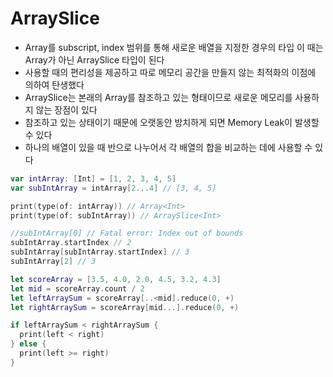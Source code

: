 # ArraySlice
- Array를 subscript, index 범위를 통해 새로운 배열을 지정한 경우의 타입 이 때는 Array가 아닌 ArraySlice 타입이 된다
- 사용할 때의 편리성을 제공하고 따로 메모리 공간을 만들지 않는 최적화의 이점에 의하여 탄생했다
- ArraySlice는 본래의 Array를 참조하고 있는 형태이므로 새로운 메모리를 사용하지 않는 장점이 있다
- 참조하고 있는 상태이기 때문에 오랫동안 방치하게 되면 Memory Leak이 발생할 수 있다
- 하나의 배열이 있을 때 반으로 나누어서 각 배열의 합을 비교하는 데에 사용할 수 있다

```swift
var intArray: [Int] = [1, 2, 3, 4, 5]
var subIntArray = intArray[2...4] // [3, 4, 5]

print(type(of: intArray)) // Array<Int>
print(type(of: subIntArray)) // ArraySlice<Int>

//subIntArray[0] // Fatal error: Index out of bounds
subIntArray.startIndex // 2
subIntArray[subIntArray.startIndex] // 3
subIntArray[2] // 3

let scoreArray = [3.5, 4.0, 2.0, 4.5, 3.2, 4.3]
let mid = scoreArray.count / 2
let leftArraySum = scoreArray[..<mid].reduce(0, +)
let rightArraySum = scoreArray[mid...].reduce(0, +)

if leftArraySum < rightArraySum {
  print(left < right)
} else {
  print(left >= right)
}
```
